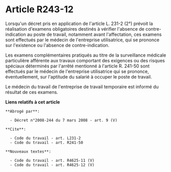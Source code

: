 # Article R243-12

Lorsqu'un décret pris en application de l'article L. 231-2 (2°) prévoit la réalisation d'examens obligatoires destinés à
vérifier l'absence de contre-indication au poste de travail, notamment avant l'affectation, ces examens sont effectués par le
médecin de l'entreprise utilisatrice, qui se prononce sur l'existence ou l'absence de contre-indication.

Les examens complémentaires pratiqués au titre de la surveillance médicale particulière afférente aux travaux comportant des
exigences ou des risques spéciaux déterminés par l'arrêté mentionné à l'article R. 241-50 sont effectués par le médecin de
l'entreprise utilisatrice qui se prononce, éventuellement, sur l'aptitude du salarié à occuper le poste de travail.

Le médecin du travail de l'entreprise de travail temporaire est informé du résultat de ces examens.

**Liens relatifs à cet article**

	**Abrogé par**:

	  - Décret n°2008-244 du 7 mars 2008 - art. 9 (V)

	**Cite**:

	  - Code du travail - art. L231-2
	  - Code du travail - art. R241-50

	**Nouveaux textes**:

	  - Code du travail - art. R4625-11 (V)
	  - Code du travail - art. R4625-12 (V)
